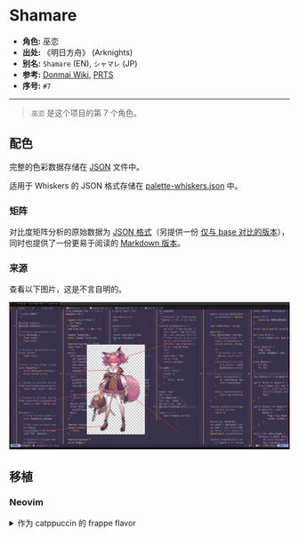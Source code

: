 # Shamare

- **角色:** 巫恋
- **出处:** 《明日方舟》 (Arknights)
- **别名:** `Shamare` (EN), `シャマレ` (JP)
- **参考:** [Donmai Wiki](<https://donmai.moe/wiki_pages/shamare_(arknights)>), [PRTS](https://prts.wiki/w/%E5%B7%AB%E6%81%8B)
- **序号:** `#7`

---

> `巫恋` 是这个项目的第 7 个角色。

## 配色

完整的色彩数据存储在 [JSON](./palette.json) 文件中。

适用于 Whiskers 的 JSON 格式存储在 [palette-whiskers.json](./palette-whiskers.json) 中。

### 矩阵

对比度矩阵分析的原始数据为 [JSON 格式](./contrast-matrix.json)（另提供一份 [仅与 base 对比的版本](./contrast-base.json)），同时也提供了一份更易于阅读的 [Markdown 版本](./contrast-report.md)。

### 来源

查看以下图片，这是不言自明的。

![sample](./assets/sample.png)

## 移植

### Neovim

<details>
	<summary>作为 catppuccin 的 frappe flavor</summary>

```lua
require("catppuccin").setup {
    color_overrides = {
        frappe = {
        rosewater= "#F2CED5",
        flamingo = "#EFB9C3",
        pink     = "#E8A2C0",
        mauve    = "#DDA6E3",
        red      = "#E591A2",
        maroon   = "#B97C88",
        peach    = "#E8B49A",
        yellow   = "#F0D591",
        green    = "#A9D8B8",
        teal     = "#9ACECF",
        sky      = "#B3CBF2",
        sapphire = "#8793C2",
        blue     = "#A6B3E3",
        lavender = "#B8A9C3",
        text     = "#E2DCEC",
        subtext0 = "#BCB3C9",
        subtext1 = "#CFC5DD",
        base     = "#3A314A",
        mantle   = "#322B41",
        crust    = "#2A2436",
        surface0 = "#4A435A",
        surface1 = "#5B536C",
        surface2 = "#6C647D",
        overlay0 = "#817896",
        overlay1 = "#9288A8",
        overlay2 = "#A89FBD",
        },
    }
}
```

</details>
